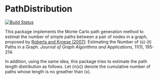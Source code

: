 # PathDistribution

[![Build Status](https://travis-ci.org/chkwon/PathDistribution.jl.svg?branch=master)](https://travis-ci.org/chkwon/PathDistribution.jl)

This package implements the Monte Carlo path generation method to estimat the number of simple paths between a pair of nodes in a graph, proposed by [Roberts and Kroese (2007)](http://dx.doi.org/10.7155/jgaa.00142): Estimating the Number of \(s\)-\(t\) Paths in a Graph. *Journal of Graph Algorithms and Applications*, 11(1), 195-214.

In addition, using the same idea, this package tries to estimate the path length distribution as follows. Let \(n(x)\) denote the cumulative number of paths whose length is no greather than \(x\).
